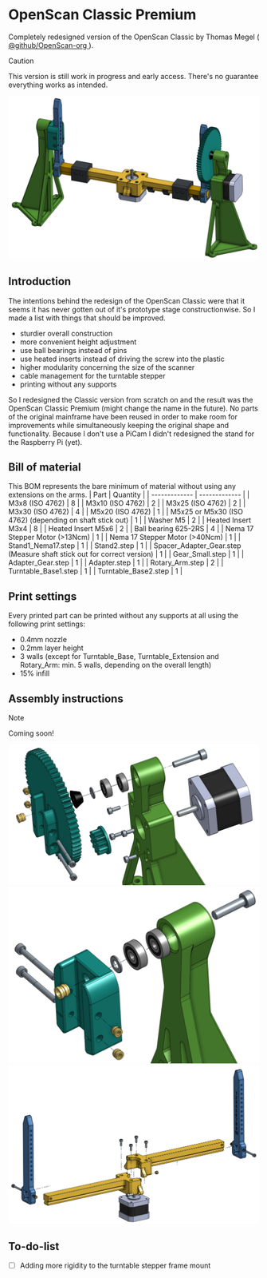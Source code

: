 # OpenScan Classic Premium
Completely redesigned version of the OpenScan Classic by Thomas Megel ([ @github/OpenScan-org ](https://github.com/OpenScan-org)).

> [!CAUTION]
> This version is still work in progress and early access. There's no guarantee everything works as intended.

![OpenScan Classic Premium](/pictures/OpenScan.PNG)

## Introduction
The intentions behind the redesign of the OpenScan Classic were that it seems it has never gotten out of it's prototype stage constructionwise.
So I made a list with things that should be improved.

- sturdier overall construction
- more convenient height adjustment
- use ball bearings instead of pins
- use heated inserts instead of driving the screw into the plastic
- higher modularity concerning the size of the scanner
- cable management for the turntable stepper
- printing without any supports

So I redesigned the Classic version from scratch on and the result was the OpenScan Classic Premium (might change the name in the future). No parts of the original mainframe have been reused in order to make room for improvements while simultaneously keeping the original shape and functionality.
Because I don't use a PiCam I didn't redesigned the stand for the Raspberry Pi (yet).

## Bill of material
This BOM represents the bare minimum of material without using any extensions on the arms.
| Part  | Quantity |
| ------------- | ------------- |
| M3x8 (ISO 4762) | 8  |
| M3x10 (ISO 4762) | 2  |
| M3x25 (ISO 4762) | 2  |
| M3x30 (ISO 4762) | 4  |
| M5x20 (ISO 4762) | 1  |
| M5x25 or M5x30 (ISO 4762) (depending on shaft stick out) | 1  |
| Washer M5  | 2  |
| Heated Insert M3x4  | 8  |
| Heated Insert M5x6  | 2  |
| Ball bearing 625-2RS  | 4  |
| Nema 17 Stepper Motor (>13Ncm)  | 1  |
| Nema 17 Stepper Motor (>40Ncm)  | 1  |
| Stand1_Nema17.step  | 1  |
| Stand2.step  | 1  |
| Spacer_Adapter_Gear.step (Measure shaft stick out for correct version)  | 1  |
| Gear_Small.step  | 1  |
| Adapter_Gear.step  | 1  |
| Adapter.step  | 1  |
| Rotary_Arm.step  | 2  |
| Turntable_Base1.step  | 1  |
| Turntable_Base2.step  | 1  |

## Print settings
Every printed part can be printed without any supports at all using the following print settings:
- 0.4mm nozzle
- 0.2mm layer height
- 3 walls (except for Turntable_Base, Turntable_Extension and Rotary_Arm: min. 5 walls, depending on the overall length)
- 15% infill

## Assembly instructions
> [!NOTE]
> Coming soon!

![Assembly of the motor stand](/pictures/Stand1_Nema17_Exploded.PNG)
![Assembly of the stand 2](/pictures/Stand2_Exploded.PNG)
![Assembly of the arms](/pictures/Arms_Exploded.PNG)

## To-do-list
- [ ] Adding more rigidity to the turntable stepper frame mount
